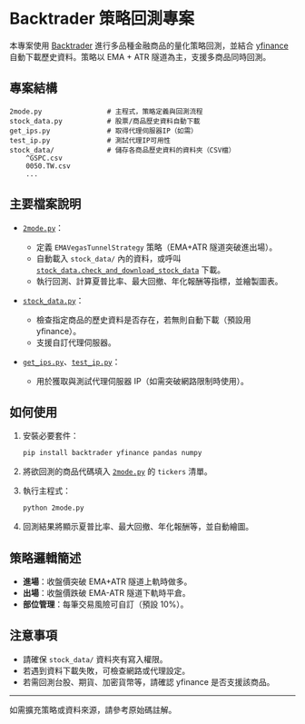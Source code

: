 # Backtrader 策略回測專案

本專案使用 [Backtrader](https://www.backtrader.com/) 進行多品種金融商品的量化策略回測，並結合 [yfinance](https://github.com/ranaroussi/yfinance) 自動下載歷史資料。策略以 EMA + ATR 隧道為主，支援多商品同時回測。

## 專案結構

```
2mode.py                # 主程式，策略定義與回測流程
stock_data.py           # 股票/商品歷史資料自動下載
get_ips.py              # 取得代理伺服器IP（如需）
test_ip.py              # 測試代理IP可用性
stock_data/             # 儲存各商品歷史資料的資料夾（CSV檔）
    ^GSPC.csv
    0050.TW.csv
    ...
```

## 主要檔案說明

- [`2mode.py`](2mode.py)：  
  - 定義 `EMAVegasTunnelStrategy` 策略（EMA+ATR 隧道突破進出場）。
  - 自動載入 `stock_data/` 內的資料，或呼叫 [`stock_data.check_and_download_stock_data`](stock_data.py) 下載。
  - 執行回測、計算夏普比率、最大回撤、年化報酬等指標，並繪製圖表。

- [`stock_data.py`](stock_data.py)：  
  - 檢查指定商品的歷史資料是否存在，若無則自動下載（預設用 yfinance）。
  - 支援自訂代理伺服器。

- [`get_ips.py`](get_ips.py)、[`test_ip.py`](test_ip.py)：  
  - 用於獲取與測試代理伺服器 IP（如需突破網路限制時使用）。

## 如何使用

1. 安裝必要套件：
    ```sh
    pip install backtrader yfinance pandas numpy
    ```

2. 將欲回測的商品代碼填入 [`2mode.py`](2mode.py) 的 `tickers` 清單。

3. 執行主程式：
    ```sh
    python 2mode.py
    ```

4. 回測結果將顯示夏普比率、最大回撤、年化報酬等，並自動繪圖。

## 策略邏輯簡述

- **進場**：收盤價突破 EMA+ATR 隧道上軌時做多。
- **出場**：收盤價跌破 EMA-ATR 隧道下軌時平倉。
- **部位管理**：每筆交易風險可自訂（預設 10%）。

## 注意事項

- 請確保 `stock_data/` 資料夾有寫入權限。
- 若遇到資料下載失敗，可檢查網路或代理設定。
- 若需回測台股、期貨、加密貨幣等，請確認 yfinance 是否支援該商品。

---

如需擴充策略或資料來源，請參考原始碼註解。
